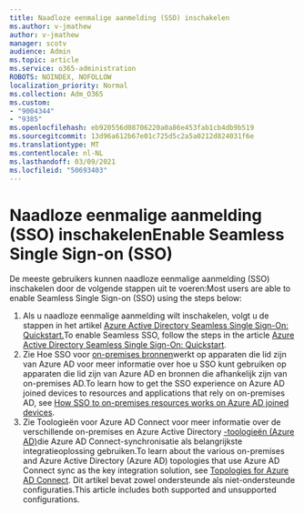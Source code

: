 ```yaml
---
title: Naadloze eenmalige aanmelding (SSO) inschakelen
ms.author: v-jmathew
author: v-jmathew
manager: scotv
audience: Admin
ms.topic: article
ms.service: o365-administration
ROBOTS: NOINDEX, NOFOLLOW
localization_priority: Normal
ms.collection: Adm_O365
ms.custom:
- "9004344"
- "9385"
ms.openlocfilehash: eb920556d08706220a0a86e453fab1cb4db9b519
ms.sourcegitcommit: 13d96a612b67e01c725d5c2a5a0212d824031f6e
ms.translationtype: MT
ms.contentlocale: nl-NL
ms.lasthandoff: 03/09/2021
ms.locfileid: "50693403"
---
```

# <a name="enable-seamless-single-sign-on-sso"></a><span data-ttu-id="d55f3-102">Naadloze eenmalige aanmelding (SSO) inschakelen</span><span class="sxs-lookup"><span data-stu-id="d55f3-102">Enable Seamless Single Sign-on (SSO)</span></span>

<span data-ttu-id="d55f3-103">De meeste gebruikers kunnen naadloze eenmalige aanmelding (SSO) inschakelen door de volgende stappen uit te voeren:</span><span class="sxs-lookup"><span data-stu-id="d55f3-103">Most users are able to enable Seamless Single Sign-on (SSO) using the steps below:</span></span>

1. <span data-ttu-id="d55f3-104">Als u naadloze eenmalige aanmelding wilt inschakelen, volgt u de stappen in het artikel [Azure Active Directory Seamless Single Sign-On: Quickstart.](https://docs.microsoft.com/azure/active-directory/hybrid/how-to-connect-sso-quick-start)</span><span class="sxs-lookup"><span data-stu-id="d55f3-104">To enable Seamless SSO, follow the steps in the article [Azure Active Directory Seamless Single Sign-On: Quickstart](https://docs.microsoft.com/azure/active-directory/hybrid/how-to-connect-sso-quick-start).</span></span>
2. <span data-ttu-id="d55f3-105">Zie Hoe SSO voor [on-premises bronnen](https://docs.microsoft.com/azure/active-directory/devices/azuread-join-sso)werkt op apparaten die lid zijn van Azure AD voor meer informatie over hoe u SSO kunt gebruiken op apparaten die lid zijn van Azure AD en bronnen die afhankelijk zijn van on-premises AD.</span><span class="sxs-lookup"><span data-stu-id="d55f3-105">To learn how to get the SSO experience on Azure AD joined devices to resources and applications that rely on on-premises AD, see [How SSO to on-premises resources works on Azure AD joined devices](https://docs.microsoft.com/azure/active-directory/devices/azuread-join-sso).</span></span>
3. <span data-ttu-id="d55f3-106">Zie Toologieën voor Azure AD Connect voor meer informatie over de verschillende on-premises en Azure Active Directory [-toologieën (Azure AD)](https://docs.microsoft.com/azure/active-directory/hybrid/plan-connect-topologies)die Azure AD Connect-synchronisatie als belangrijkste integratieoplossing gebruiken.</span><span class="sxs-lookup"><span data-stu-id="d55f3-106">To learn about the various on-premises and Azure Active Directory (Azure AD) topologies that use Azure AD Connect sync as the key integration solution, see [Topologies for Azure AD Connect](https://docs.microsoft.com/azure/active-directory/hybrid/plan-connect-topologies).</span></span> <span data-ttu-id="d55f3-107">Dit artikel bevat zowel ondersteunde als niet-ondersteunde configuraties.</span><span class="sxs-lookup"><span data-stu-id="d55f3-107">This article includes both supported and unsupported configurations.</span></span>
